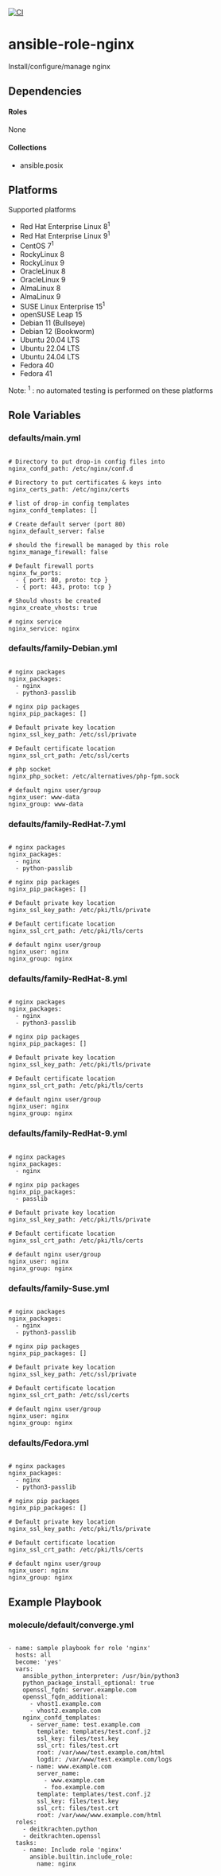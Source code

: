 [![CI](https://github.com/de-it-krachten/ansible-role-nginx/workflows/CI/badge.svg?event=push)](https://github.com/de-it-krachten/ansible-role-nginx/actions?query=workflow%3ACI)


# ansible-role-nginx

Install/configure/manage nginx



## Dependencies

#### Roles
None

#### Collections
- ansible.posix

## Platforms

Supported platforms

- Red Hat Enterprise Linux 8<sup>1</sup>
- Red Hat Enterprise Linux 9<sup>1</sup>
- CentOS 7<sup>1</sup>
- RockyLinux 8
- RockyLinux 9
- OracleLinux 8
- OracleLinux 9
- AlmaLinux 8
- AlmaLinux 9
- SUSE Linux Enterprise 15<sup>1</sup>
- openSUSE Leap 15
- Debian 11 (Bullseye)
- Debian 12 (Bookworm)
- Ubuntu 20.04 LTS
- Ubuntu 22.04 LTS
- Ubuntu 24.04 LTS
- Fedora 40
- Fedora 41

Note:
<sup>1</sup> : no automated testing is performed on these platforms

## Role Variables
### defaults/main.yml
<pre><code>
# Directory to put drop-in config files into
nginx_confd_path: /etc/nginx/conf.d

# Directory to put certificates & keys into
nginx_certs_path: /etc/nginx/certs

# list of drop-in config templates
nginx_confd_templates: []

# Create default server (port 80)
nginx_default_server: false

# should the firewall be managed by this role
nginx_manage_firewall: false

# Default firewall ports
nginx_fw_ports:
  - { port: 80, proto: tcp }
  - { port: 443, proto: tcp }

# Should vhosts be created
nginx_create_vhosts: true

# nginx service
nginx_service: nginx
</pre></code>

### defaults/family-Debian.yml
<pre><code>
# nginx packages
nginx_packages:
  - nginx
  - python3-passlib

# nginx pip packages
nginx_pip_packages: []

# Default private key location
nginx_ssl_key_path: /etc/ssl/private

# Default certificate location
nginx_ssl_crt_path: /etc/ssl/certs

# php socket
nginx_php_socket: /etc/alternatives/php-fpm.sock

# default nginx user/group
nginx_user: www-data
nginx_group: www-data
</pre></code>

### defaults/family-RedHat-7.yml
<pre><code>
# nginx packages
nginx_packages:
  - nginx
  - python-passlib

# nginx pip packages
nginx_pip_packages: []

# Default private key location
nginx_ssl_key_path: /etc/pki/tls/private

# Default certificate location
nginx_ssl_crt_path: /etc/pki/tls/certs

# default nginx user/group
nginx_user: nginx
nginx_group: nginx
</pre></code>

### defaults/family-RedHat-8.yml
<pre><code>
# nginx packages
nginx_packages:
  - nginx
  - python3-passlib

# nginx pip packages
nginx_pip_packages: []

# Default private key location
nginx_ssl_key_path: /etc/pki/tls/private

# Default certificate location
nginx_ssl_crt_path: /etc/pki/tls/certs

# default nginx user/group
nginx_user: nginx
nginx_group: nginx
</pre></code>

### defaults/family-RedHat-9.yml
<pre><code>
# nginx packages
nginx_packages:
  - nginx

# nginx pip packages
nginx_pip_packages:
  - passlib

# Default private key location
nginx_ssl_key_path: /etc/pki/tls/private

# Default certificate location
nginx_ssl_crt_path: /etc/pki/tls/certs

# default nginx user/group
nginx_user: nginx
nginx_group: nginx
</pre></code>

### defaults/family-Suse.yml
<pre><code>
# nginx packages
nginx_packages:
  - nginx
  - python3-passlib

# nginx pip packages
nginx_pip_packages: []

# Default private key location
nginx_ssl_key_path: /etc/ssl/private

# Default certificate location
nginx_ssl_crt_path: /etc/ssl/certs

# default nginx user/group
nginx_user: nginx
nginx_group: nginx
</pre></code>

### defaults/Fedora.yml
<pre><code>
# nginx packages
nginx_packages:
  - nginx
  - python3-passlib

# nginx pip packages
nginx_pip_packages: []

# Default private key location
nginx_ssl_key_path: /etc/pki/tls/private

# Default certificate location
nginx_ssl_crt_path: /etc/pki/tls/certs

# default nginx user/group
nginx_user: nginx
nginx_group: nginx
</pre></code>




## Example Playbook
### molecule/default/converge.yml
<pre><code>
- name: sample playbook for role 'nginx'
  hosts: all
  become: 'yes'
  vars:
    ansible_python_interpreter: /usr/bin/python3
    python_package_install_optional: true
    openssl_fqdn: server.example.com
    openssl_fqdn_additional:
      - vhost1.example.com
      - vhost2.example.com
    nginx_confd_templates:
      - server_name: test.example.com
        template: templates/test.conf.j2
        ssl_key: files/test.key
        ssl_crt: files/test.crt
        root: /var/www/test.example.com/html
        logdir: /var/www/test.example.com/logs
      - name: www.example.com
        server_name:
          - www.example.com
          - foo.example.com
        template: templates/test.conf.j2
        ssl_key: files/test.key
        ssl_crt: files/test.crt
        root: /var/www/www.example.com/html
  roles:
    - deitkrachten.python
    - deitkrachten.openssl
  tasks:
    - name: Include role 'nginx'
      ansible.builtin.include_role:
        name: nginx
</pre></code>
